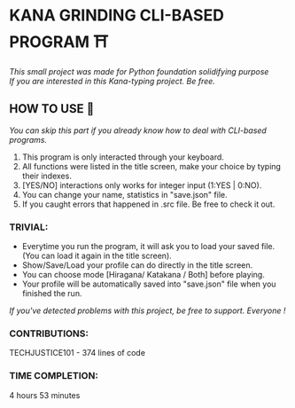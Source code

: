# KANA GRINDING CLI-BASED PROGRAM ⛩️  
*This small project was made for Python foundation solidifying purpose*  
*If you are interested in this Kana-typing project. Be free.*  

## HOW TO USE 🔧  
*You can skip this part if you already know how to deal with CLI-based programs.*  
1. This program is only interacted through your keyboard.  
2. All functions were listed in the title screen, make your choice by typing their indexes.  
3. [YES/NO] interactions only works for integer input (1:YES | 0:NO).  
4. You can change your name, statistics in "save.json" file.  
5. If you caught errors that happened in .src file. Be free to check it out.  
  
### TRIVIAL:  
- Everytime you run the program, it will ask you to load your saved file. (You can load it again in the title screen).  
- Show/Save/Load your profile can do directly in the title screen.  
- You can choose mode [Hiragana/ Katakana / Both] before playing.  
- Your profile will be automatically saved into "save.json" file when you finished the run.  
  
*If you've detected problems with this project, be free to support. Everyone !*
  
### CONTRIBUTIONS:
TECHJUSTICE101 - 374 lines of code  
  
### TIME COMPLETION:
4 hours 53 minutes  

